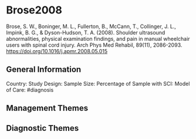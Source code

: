 # Brose2008
Brose, S. W., Boninger, M. L., Fullerton, B., McCann, T., Collinger, J. L., Impink, B. G., & Dyson-Hudson, T. A. (2008). Shoulder ultrasound abnormalities, physical examination findings, and pain in manual wheelchair users with spinal cord injury. Arch Phys Med Rehabil, 89(11), 2086-2093. https://doi.org/10.1016/j.apmr.2008.05.015 

## General Information
Country: 
Study Design: 
Sample Size: 
Percentage of Sample with SCI:
Model of Care: #diagnosis

## Management Themes


## Diagnostic Themes
